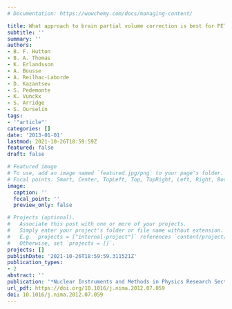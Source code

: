 ```yaml
---
# Documentation: https://wowchemy.com/docs/managing-content/

title: What approach to brain partial volume correction is best for PET/MRI?
subtitle: ''
summary: ''
authors:
- B. F. Hutton
- B. A. Thomas
- K. Erlandsson
- A. Bousse
- A. Reilhac-Laborde
- D. Kazantsev
- S. Pedemonte
- K. Vunckx
- S. Arridge
- S. Ourselin
tags:
- '"article"'
categories: []
date: '2013-01-01'
lastmod: 2021-10-26T18:59:59Z
featured: false
draft: false

# Featured image
# To use, add an image named `featured.jpg/png` to your page's folder.
# Focal points: Smart, Center, TopLeft, Top, TopRight, Left, Right, BottomLeft, Bottom, BottomRight.
image:
  caption: ''
  focal_point: ''
  preview_only: false

# Projects (optional).
#   Associate this post with one or more of your projects.
#   Simply enter your project's folder or file name without extension.
#   E.g. `projects = ["internal-project"]` references `content/project/deep-learning/index.md`.
#   Otherwise, set `projects = []`.
projects: []
publishDate: '2021-10-26T18:59:59.311521Z'
publication_types:
- 2
abstract: ''
publication: '*Nuclear Instruments and Methods in Physics Research Section A*'
url_pdf: https://doi.org/10.1016/j.nima.2012.07.059
doi: 10.1016/j.nima.2012.07.059
---
```

